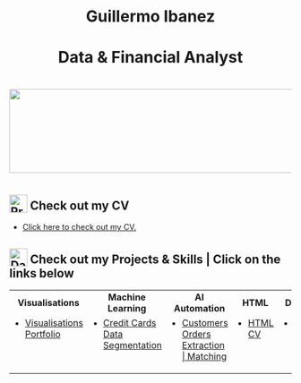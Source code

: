 
<div align="center">
  <h1>Guillermo Ibanez</h1>
  <p>
  </p>
  <h1>
    Data & Financial Analyst
</h1>
   <h1><img src="https://user-images.githubusercontent.com/74038190/221352987-68da234d-4d62-4e9d-9d7f-098dc657c2dc.gif" width="700" height="150"><h1>
</div>
<div>
  <h2>
    <img src="https://raw.githubusercontent.com/Tarikul-Islam-Anik/Animated-Fluent-Emojis/master/Emojis/Objects/Clipboard.png" alt="Presentation Icon" width="32" height="32" style="vertical-align: -0.25em;"> 
    Check out my CV
  </h2>
  <ul>
    <li><a href="https://github.com/GuillermoIbanez/CV_Guillermo_Ibanez/blob/main/README.md">Click here to check out my CV.</a></li>
  </ul>
</div>
<div>
  <h2>
    <img src="https://raw.githubusercontent.com/Tarikul-Islam-Anik/Animated-Fluent-Emojis/master/Emojis/Objects/Bar%20Chart.png" alt="Data Icon" width="32" height="32" style="vertical-align: -0.25em;">
    Check out my Projects & Skills | Click on the links below
  </h2>
<table>
  <tr>
    <td align="center"><b>Visualisations</b></td>
    <td align="center"><b>Machine Learning</b></td>
    <td align="center"><b>AI Automation</b></td>
    <td align="center"><b>HTML</b></td>
    <td align="center"><b>Dashboards</b></td>
    <td align="center"><b>AWS Deployment</b></td>
  </tr>
  <tr>
    <td align="left" valign="top">
      <ul style="margin-top: 0; padding-left: 20px; text-align: left;">
        <li><a href="https://github.com/GuillermoIbanez/Visualisations_Portfolio/blob/main/README.md">Visualisations Portfolio</a></li>
      </ul>
    </td>
    <td align="left" valign="top">
      <ul style="margin-top: 0; padding-left: 20px; text-align: left;">
        <li><a href="https://github.com/GuillermoIbanez/Project-Machine_Learning/blob/main/README.md">Credit Cards Data Segmentation</a></li>
      </ul>
    </td>
    <td align="left" valign="top">
      <ul style="margin-top: 0; padding-left: 20px; text-align: left;">
        <li><a href="https://github.com/GuillermoIbanez/Project-AI_Automation/blob/main/README.md">Customers Orders Extraction | Matching</a></li>
      </ul>
    </td>
        <td align="left" valign="top">
      <ul style="margin-top: 0; padding-left: 20px; text-align: left;">
        <li><a href="https://github.com/GuillermoIbanez/Project-HTML/blob/main/README.md">HTML CV</a></li>
      </ul>
    </td>
      <td align="left" valign="top">
      <ul style="margin-top: 0; padding-left: 20px; text-align: left;">
        <li><a href="https://github.com/GuillermoIbanez/Dashboards/blob/main/README.md">Apple Inc. Dashboard</a></li>
      </ul>
    </td>
        </td>
      <td align="left" valign="top">
      <ul style="margin-top: 0; padding-left: 20px; text-align: left;">
        <li><a href="https://github.com/GuillermoIbanez/Project-AWS_Dashboard_Deployment/blob/main/README.md">AWS Dashboard Deployment</a></li>
      </ul>
    </td>
  </tr>
</table>

